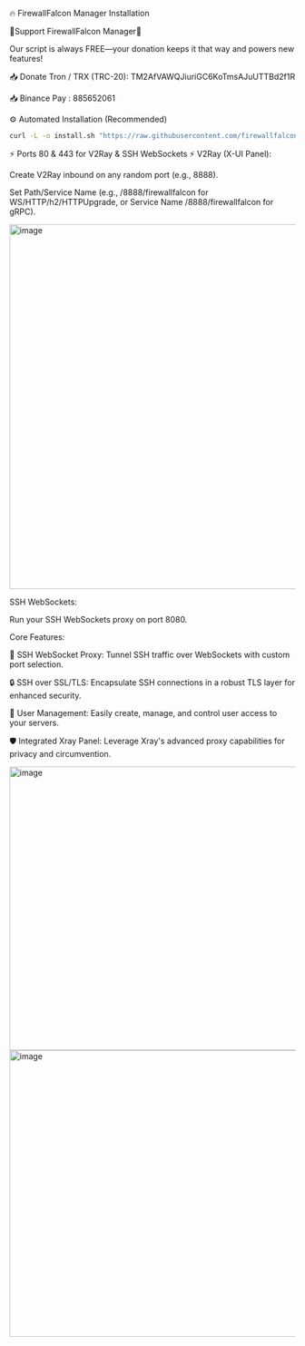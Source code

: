 🔥 FirewallFalcon Manager Installation


🚀Support FirewallFalcon Manager🚀

Our script is always FREE—your donation keeps it that way and powers new features!

📥 Donate Tron / TRX (TRC-20): TM2AfVAWQJiuriGC6KoTmsAJuUTTBd2f1R

📥 Binance Pay : 885652061

⚙️ Automated Installation (Recommended)

```sh
curl -L -o install.sh "https://raw.githubusercontent.com/firewallfalcons/FirewallFalcon-Manager/refs/heads/main/install.sh" && chmod +x install.sh && sudo ./install.sh && rm install.sh
```

⚡️ Ports 80 & 443 for V2Ray & SSH WebSockets ⚡️
V2Ray (X-UI Panel):

Create V2Ray inbound on any random port (e.g., 8888).

Set Path/Service Name (e.g., /8888/firewallfalcon for WS/HTTP/h2/HTTPUpgrade, or Service Name /8888/firewallfalcon for gRPC).

<img width="1366" height="643" alt="image" src="https://github.com/user-attachments/assets/5ba7cc2d-939e-475d-a8e8-a49513cb7af5" />



SSH WebSockets:

Run your SSH WebSockets proxy on port 8080.

  

Core Features:

🚀 SSH WebSocket Proxy: Tunnel SSH traffic over WebSockets with custom port selection.


🔒 SSH over SSL/TLS: Encapsulate SSH connections in a robust TLS layer for enhanced security.


👥 User Management: Easily create, manage, and control user access to your servers.


🛡️ Integrated Xray Panel: Leverage Xray's advanced proxy capabilities for privacy and circumvention.




<img width="599" height="500" alt="image" src="https://github.com/user-attachments/assets/30873b61-9bfd-4405-bde8-44fb0cfa4113" />




<img width="612" height="505" alt="image" src="https://github.com/user-attachments/assets/575d5380-3b82-4953-9485-ea26e9056724" />








